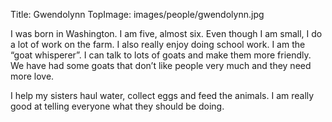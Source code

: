Title: Gwendolynn
TopImage: images/people/gwendolynn.jpg

I was born in Washington. I am five, almost six. Even though I am small, I do a lot of work on the farm. I also really enjoy doing school work. I am the “goat whisperer”. I can talk to lots of goats and make them more friendly. We have had some goats that don’t like people very much and they need more love.

I help my sisters haul water, collect eggs and feed the animals. I am really good at telling everyone what they should be doing.
